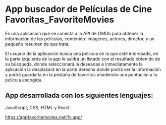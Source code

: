 # App buscador de Películas de Cine Favoritas_FavoriteMovies

Es una aplicación que se conecta a la API de OMDb para obtener la información de las películas,
contenido: imágenes, actores, director, y un pequeño resumen de que trata.

El usuario de la aplicación busca una película en la que esté interesado, en la parte izquierda de la app
le saldrá un listado con el resultado obtenido de su búsqueda, donde seleccionará la deseadas e inmediatamente
la aplicación la desplazará en la parte derecha donde podrá ver la información
y podrá guardarla en la pestaña de favoritos añadiendo una puntación a la película escogida.

## App desarrollada con los siguientes lenguajes:

JavaScript, CSS, HTML y React.

https://appfavoritemovies.netlify.app/


